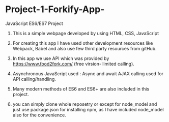 # Project-1-Forkify-App-
JavaScript ES6/ES7 Project

1. This is a simple webpage developed by using HTML, CSS, JavaScript

2. For creating this app I have used other development resources like Webpack, Babel and also use few third party resources from gitHub.

3. In this app we use API which was provided by https://www.food2fork.com/ (free virsion- limited calling).

4. Asynchronous JavaScript used : Async and await AJAX calling used for API calling/handling.

5. Many modern methods of ES6 and ES6+ are also included in this project.

6. you can simply clone whole reposetry or except for node_model and just use package.json for installing npm, as I have included node_model also for the convenience.  
